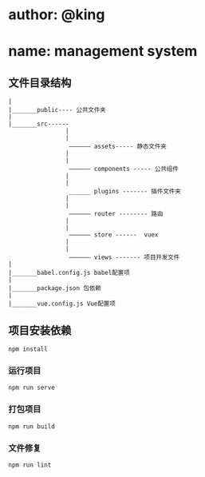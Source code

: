 # author: @king
# name: management system

## 文件目录结构
```
|
|_______public---- 公共文件夹
|
|_______src------
                |
                |
                 —————— assets----- 静态文件夹
                |
                |
                 —————— components ----- 公共组件
                |
                |
                 ______ plugins ------- 插件文件夹
                |
                |
                 —————— router -------- 路由
                |
                |
                 —————— store ------  vuex
                |
                |
                 —————— views ------- 项目开发文件
|
|_______babel.config.js babel配置项
|
|_______package.json 包依赖
|
|_______vue.config.js Vue配置项       

```

## 项目安装依赖
```
npm install
```

### 运行项目
```
npm run serve
```

### 打包项目
```
npm run build
```

### 文件修复
```
npm run lint
```
